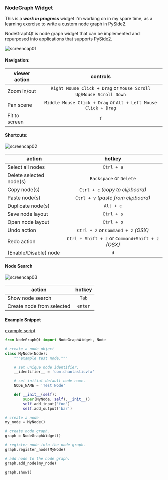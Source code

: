 ### NodeGraph Widget

This is a **_work in progress_** widget I'm working on in my spare time, as
a learning exercise to write a custom node graph in PySide2.

NodeGraphQt is node graph widget that can be implemented and repurposed into applications that supports PySide2.

![screencap01](https://raw.githubusercontent.com/jchanvfx/NodeGraphQt/master/screenshots/screenshot.png)

#### Navigation:
| viewer action | controls                                                            |
| ------------- |:-------------------------------------------------------------------:|
| Zoom in/out   | `Right Mouse Click + Drag` or `Mouse Scroll Up`/`Mouse Scroll Down` |
| Pan scene     | `Middle Mouse Click + Drag` or `Alt + Left Mouse Click + Drag`      |
| Fit to screen | `f`                                                                 |

#### Shortcuts:
![screencap02](https://raw.githubusercontent.com/jchanvfx/NodeGraphQt/master/screenshots/screenshot_menu.png)

| action                  | hotkey                                            |
| ----------------------- |:-------------------------------------------------:|
| Select all nodes        | `Ctrl + a`                                        |
| Delete selected node(s) | `Backspace` or `Delete`                           |
| Copy node(s)            | `Ctrl + c` _(copy to clipboard)_                  |
| Paste node(s)           | `Ctrl + v` _(paste from clipboard)_               |
| Duplicate node(s)       | `Alt + c`                                         |
| Save node layout        | `Ctrl + s`                                        |
| Open node layout        | `Ctrl + o`                                        |
| Undo action             | `Ctrl + z` or `Command + z` _(OSX)_               |
| Redo action             | `Ctrl + Shift + z` or `Command+Shift + z` _(OSX)_ |
| (Enable/Disable) node   | `d`                                               |

#### Node Search
![screencap03](https://raw.githubusercontent.com/jchanvfx/NodeGraphQt/master/screenshots/screenshot_tab_search.png)

| action                    | hotkey    |
| ------------------------- |:---------:|
| Show node search          | `Tab`     |
| Create node from selected | `enter`   |

#### Example Snippet

[example script](https://github.com/jchanvfx/bpNodeGraph/blob/master/example.py)

```python
from NodeGraphQt import NodeGraphWidget, Node

# create a node object
class MyNode(Node):
    """example test node."""

    # set unique node identifier.
    __identifier__ = 'com.chantasticvfx'

    # set initial default node name.
    NODE_NAME = 'Test Node'

    def __init__(self):
        super(MyNode, self).__init__()
        self.add_input('foo')
        self.add_output('bar')

# create a node
my_node = MyNode()

# create node graph.
graph = NodeGraphWidget()

# register node into the node graph.
graph.register_node(MyNode)

# add node to the node graph.
graph.add_node(my_node)

graph.show()
```
